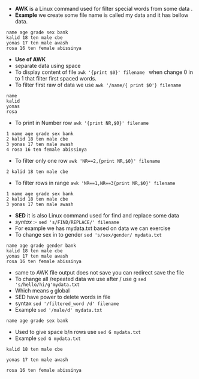 - **AWK**  is a Linux command used for filter special words from some data .
- **Example**  we create some file name is called my data and it has bellow data.
```my dat 
name age grade sex bank
kalid 18 ten male cbe
yonas 17 ten male awash
rosa 16 ten female abissinya
```
- **Use of AWK**
- separate data using space 
-  To display content of file `awk '{print $0}' filename ` when change 0 in to 1 that filter first spaced words. 
- To filter first raw of data we use `awk '/name/{ print $0'} filename`  
```output
name 
kalid 
yonas
rosa
```
- To print in  Number row `awk '{print NR,$0}' filename`
```output
1 name age grade sex bank
2 kalid 18 ten male cbe
3 yonas 17 ten male awash
4 rosa 16 ten female abissinya
```
- To filter only one row `awk 'NR==2,{print NR,$0}' filename` 
```output
2 kalid 18 ten male cbe
```
- To filter rows in range  `awk 'NR==1,NR==3{print NR,$0}' filename`
```output
1 name age grade sex bank
2 kalid 18 ten male cbe
3 yonas 17 ten male awash
```
- **SED** it is also Linux command used for find and replace some data 
- *syntax* :- `sed 's/FIND/REPLACE/' filename`
- For example we has mydata.txt based on data we can exercise 
- To change sex in to gender `sed 's/sex/gender/ mydata.txt`
```output
name age grade gender bank
kalid 18 ten male cbe
yonas 17 ten male awash
rosa 16 ten female abissinya
```
- same to AWK file output does not save you can redirect save the file 
- To change all /repeated data we use after / use g `sed 's/hello/hi/g'mydata.txt`
- Which means `g` global 
- SED have power to delete words in file 
-  syntax `sed '/filtered_word /d' filename`
-  Example `sed '/male/d' mydata.txt`
```output
name age grade sex bank
```
- Used to give space b/n rows use `sed G mydata.txt`
- Example `sed G mydata.txt`
```output
kalid 18 ten male cbe

yonas 17 ten male awash

rosa 16 ten female abissinya

```
